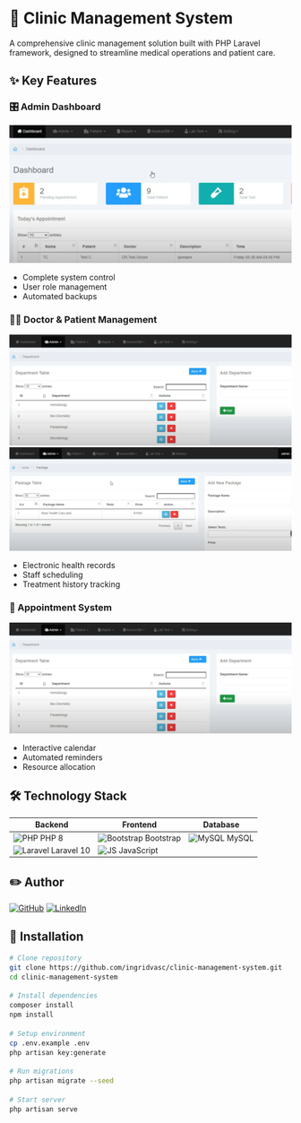 # 🏥 Clinic Management System

A comprehensive clinic management solution built with PHP Laravel framework, designed to streamline medical operations and patient care.

## ✨ Key Features

### 🎛️ Admin Dashboard
![Admin Panel](1.png)
- Complete system control
- User role management
- Automated backups

### 👨‍⚕️ Doctor & Patient Management
![Doctors Interface](2.png)
![Patients Interface](3.png)
- Electronic health records
- Staff scheduling
- Treatment history tracking

### 📅 Appointment System
![Scheduling](2.png)
- Interactive calendar
- Automated reminders
- Resource allocation

## 🛠️ Technology Stack

| Backend | Frontend | Database |
|---------|----------|----------|
| <img src="https://cdn.jsdelivr.net/gh/devicons/devicon/icons/php/php-original.svg" width="40" title="PHP"> PHP 8 | <img src="https://cdn.jsdelivr.net/gh/devicons/devicon/icons/bootstrap/bootstrap-original.svg" width="40" title="Bootstrap"> Bootstrap | <img src="https://cdn.jsdelivr.net/gh/devicons/devicon/icons/mysql/mysql-original.svg" width="40" title="MySQL"> MySQL |
| <img src="https://cdn.jsdelivr.net/gh/devicons/devicon/icons/laravel/laravel-original.svg" width="40" title="Laravel"> Laravel 10 | <img src="https://cdn.jsdelivr.net/gh/devicons/devicon/icons/javascript/javascript-original.svg" width="40" title="JS"> JavaScript | |

## ✏️ Author <a name="author"></a>

[![GitHub](https://img.shields.io/badge/-Ingrid_Vasconcelos-181717?logo=github&logoColor=white)](https://github.com/Ingridvasc)
[![LinkedIn](https://img.shields.io/badge/-Linkedin-0A66C2?logo=linkedin)](https://www.linkedin.com/in/ingrid-karoline-vasconcelos-da-silva-18635a230/)


## 🚀 Installation

```bash
# Clone repository
git clone https://github.com/ingridvasc/clinic-management-system.git
cd clinic-management-system

# Install dependencies
composer install
npm install

# Setup environment
cp .env.example .env
php artisan key:generate

# Run migrations
php artisan migrate --seed

# Start server
php artisan serve
